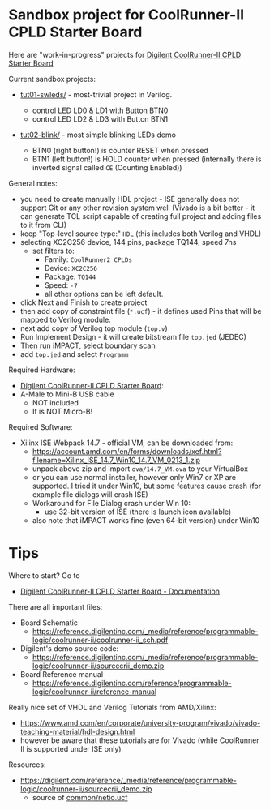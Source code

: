 # Sandbox project for CoolRunner-II CPLD Starter Board

Here are "work-in-progress" projects for 
[Digilent CoolRunner-II CPLD Starter Board][Digilent CoolRunner-II CPLD Starter Board]

Current sandbox projects:
* [tut01-swleds/](tut01-swleds/) - most-trivial project in Verilog.
  - control LED LD0 & LD1 with Button BTN0
  - control LED LD2 & LD3 with Button BTN1

* [tut02-blink/](tut02-blink/) - most simple blinking LEDs demo
  - BTN0 (right button!) is counter RESET when pressed
  - BTN1 (left button!) is HOLD counter when pressed (internally there is inverted
    signal called `CE` (Counting Enabled))

General notes:
- you need to create manually HDL project - ISE generally does not support Git
  or any other revision system well (Vivado is a bit better - it can generate TCL
  script capable of creating full project and adding files to it from CLI)
- keep "Top-level source type:" `HDL` (this includes both Verilog and VHDL)
- selecting XC2C256 device, 144 pins, package TQ144, speed 7ns
  - set filters to:
    - Family: `CoolRunner2 CPLDs`
    - Device: `XC2C256`
    - Package: `TQ144`
    - Speed: `-7`
    - all other options can be left default.
- click Next and Finish to create project
- then add copy of constraint file (`*.ucf`) - it defines used Pins that will be
  mapped to Verilog module.
- next add copy of Verilog top module (`top.v`)
- Run Implement Design - it will create bitstream file `top.jed` (JEDEC)
- Then run iMPACT, select boundary scan
- add `top.jed` and select `Programm`

Required Hardware:

* [Digilent CoolRunner-II CPLD Starter Board][Digilent CoolRunner-II CPLD Starter Board]:
* A-Male to Mini-B USB cable
  - NOT included
  - It is NOT Micro-B!

Required Software:
* Xilinx ISE Webpack 14.7 - official VM, can be downloaded from:
  - https://account.amd.com/en/forms/downloads/xef.html?filename=Xilinx_ISE_14.7_Win10_14.7_VM_0213_1.zip
  - unpack above zip and import `ova/14.7_VM.ova` to your VirtualBox
  - or you can use normal installer, however only Win7 or XP are supported. I tried it under Win10,
    but some features cause crash (for example file dialogs will crash ISE)
  - Workaround for File Dialog crash under Win 10:
    - use 32-bit version of ISE (there is launch icon available)
  - also note that iMPACT works fine (even 64-bit version) under Win10

# Tips

Where to start? Go to
 - [Digilent CoolRunner-II CPLD Starter Board - Documentation][Digilent CoolRunner-II CPLD Starter Board Support]

There are all important files:
- Board Schematic
  - https://reference.digilentinc.com/_media/reference/programmable-logic/coolrunner-ii/coolrunner-ii_sch.pdf
- Digilent's demo source code:
  - https://reference.digilentinc.com/_media/reference/programmable-logic/coolrunner-ii/sourcecrii_demo.zip
- Board Reference manual
  - https://reference.digilentinc.com/reference/programmable-logic/coolrunner-ii/reference-manual

Really nice set of VHDL and Verilog Tutorials from AMD/Xilinx:
- https://www.amd.com/en/corporate/university-program/vivado/vivado-teaching-material/hdl-design.html
- however be aware that these tutorials are for Vivado (while CoolRunner II is supported
  under ISE only)

Resources:
- https://digilent.com/reference/_media/reference/programmable-logic/coolrunner-ii/sourcecrii_demo.zip
  - source of [common/netio.ucf](common/netio.ucf)


[Free Xilinx ISE WebPack license]: https://www.xilinx.com/support/licensing_solution_center.html
[Xilinx ISE Webpack 14.7]: https://www.xilinx.com/support/download/index.html/content/xilinx/en/downloadNav/vivado-design-tools/archive-ise.html
[Digilent CoolRunner-II CPLD Starter Board]: https://store.digilentinc.com/coolrunner-ii-cpld-starter-board-limited-time/
[Digilent CoolRunner-II CPLD Starter Board Support]: https://reference.digilentinc.com/reference/programmable-logic/coolrunner-ii/start?redirect=1
[Digilent Analog Discovery 2]: https://store.digilentinc.com/analog-discovery-2-100msps-usb-oscilloscope-logic-analyzer-and-variable-power-supply/
